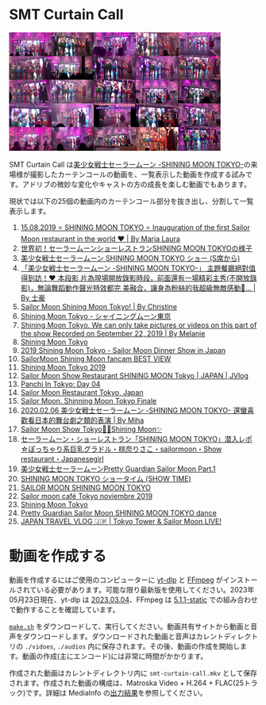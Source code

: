<!-- Document: readme.md

	SMT Curtain Call のマニュアル

	Metadata:

		id - a2113fca-63dd-475b-8c65-a7d02aaaa477
		author - <qq542vev at https://purl.org/meta/me/>
		version - 1.1.0
		date - 2023-06-05
		since - 2023-05-23
		copyright - Copyright (C) 2023-2023 qq542vev. Some rights reserved.
		license - <CC-BY at https://creativecommons.org/licenses/by/4.0/>
		package - smt-curtain-call

	See Also:

		* <Project homepage at https://github.com/qq542vev/smt-curtain-call>
		* <Bag report at https://github.com/qq542vev/smt-curtain-call/issues>
-->

# SMT Curtain Call

[![smt-curtain-call.jpg](images/thumbnails/smt-curtain-call.jpg)](images/smt-curtain-call.jpg)

SMT Curtain Call は[美少女戦士セーラームーン -SHINING MOON TOKYO-](https://web.archive.org/web/20201101000745/https://sailormoon-shiningmoontokyo.com/)の来場様が撮影したカーテンコールの動画を、一覧表示した動画を作成する試みです。アドリブの微妙な変化やキャストの方の成長を楽しむ動画でもあります。

現状では以下の25個の動画内のカーテンコール部分を抜き出し、分割して一覧表示します。

 1. [15.08.2019 ⭐ SHINING MOON TOKYO ⭐ Inauguration of the first Sailor Moon restaurant in the world ❤ | By Maria Laura](https://www.facebook.com/marialaura.muciaccia/videos/10220661221266990/)
 2. [世界初！セーラームーンショーレストランSHINING MOON TOKYOの様子](https://www.youtube.com/watch?v=xut2OiXSM1Y)
 3. [美少女戦士セーラームーン SHINING MOON TOKYO ショー (S席から)](https://www.youtube.com/watch?v=Sqsq8K2MP6w)
 4. [「美少女戦士セーラームーン -SHINING MOON TOKYO-」 主題餐廳絕對值得到訪！❤️ 本段影 片為現場開放錄影時段，前面還有一場精彩主秀(不開放錄影)，無論舞蹈動作聲光特效都完 美融合，讓身為粉絲的我超級無敵感動🤩... | By 士豪](https://www.facebook.com/630981723/videos/10156601920971724/)
 5. [Sailor Moon Shining Moon Tokyo! | By Christine](https://www.facebook.com/christine.king.16/videos/2506677842688685/)
 6. [Shining Moon Tokyo - シャイニングムーン東京](https://www.youtube.com/watch?v=tlR-nfVXpk0)
 7. [Shining Moon Tokyo. We can only take pictures or videos on this part of the show Recorded on September 22, 2019 | By Melanie](https://www.facebook.com/animelly/videos/2606064456082876/)
 8. [Shining Moon Tokyo](https://www.facebook.com/TrashHere1/videos/485627745358132/)
 9. [2019 Shining Moon Tokyo - Sailor Moon Dinner Show in Japan](https://www.youtube.com/watch?v=1ngDoWUh83M)
 10. [SailorMoon Shining Moon fancam BEST VIEW](https://www.youtube.com/watch?v=GpqF5Ja7-Zs)
 11. [Shining Moon Tokyo 2019](https://www.youtube.com/watch?v=NH-WA0oYYE8)
 12. [Sailor Moon Show Restaurant SHINING MOON Tokyo | JAPAN | JVlog](https://www.youtube.com/watch?v=x93sT47C-lk)
 13. [Panchi In Tokyo: Day 04](https://www.youtube.com/watch?v=jh8zryzsZzs)
 14. [Sailor Moon Restaurant Tokyo, Japan](https://www.youtube.com/watch?v=-cfDnIaTQEY)
 15. [Sailor Moon. Shinning Moon Tokyo Finale](https://www.youtube.com/watch?v=-OQMhuKCTCI)
 16. [2020.02.06 美少女戦士セーラームーン -SHINING MOON TOKYO- 還蠻喜歡看日本的舞台劇之類的表演 | By Miha](https://www.facebook.com/miha.wang/videos/2883711924983195/)
 17. [Sailor Moon Show Tokyo💖🌙Shining Moon✨](https://www.youtube.com/watch?v=O8dRFeU6N-s)
 18. [セーラームーン・ショーレストラン「SHINING MOON TOKYO」潜入レポ☆ぽっちゃり系巨乳グラドル・桃奈りさこ・sailormoon・Show restaurant・Japanesegirl](https://www.youtube.com/watch?v=Dx9nOrP9T34)
 19. [美少女戦士セーラームーンPretty Guardian Sailor Moon Part.1](https://www.youtube.com/watch?v=j-SI6uDZSxk)
 20. [SHINING MOON TOKYO ショータイム (SHOW TIME)](https://www.youtube.com/watch?v=1R2DV4xDpGc)
 21. [SAILOR MOON SHINING MOON TOKYO](https://www.youtube.com/watch?v=hak8PJYMIAE)
 22. [Sailor moon café Tokyo noviembre 2019](https://www.youtube.com/watch?v=xkfu_L250sw)
 23. [Shining Moon Tokyo](https://www.facebook.com/NEProject/videos/323030685384918/)
 24. [Pretty Guardian Sailor Moon  SHINING MOON TOKYO dance](https://www.youtube.com/watch?v=KQYQPlzMW4U)
 25. [JAPAN TRAVEL VLOG 🇯🇵 | Tokyo Tower & Sailor Moon LIVE!](https://www.youtube.com/watch?v=CYJl_v4yBus)

# 動画を作成する

動画を作成するにはご使用のコンピューターに [yt-dlp](https://github.com/yt-dlp/yt-dlp) と [FFmpeg](https://ffmpeg.org/) がインストールされている必要があります。可能な限り最新版を使用してください。2023年05月23日現在、yt-dlp は [2023.03.04](https://github.com/yt-dlp/yt-dlp/releases/tag/2023.03.04)、FFmpeg は [5.1.1-static](https://ffmpeg.org/download.html) での組み合わせで動作することを確認しています。

[`make.sh`](make.sh) をダウンロードして、実行してください。動画共有サイトから動画と音声をダウンロードします。ダウンロードされた動画と音声はカレントディレクトリの `./vidoes`, `./audios` 内に保存されます。その後、動画の作成を開始します。動画の作成(主にエンコード)には非常に時間がかかります。

作成された動画はカレントディレクトリ内に `smt-curtain-call.mkv` として保存されます。作成された動画の構成は、Matroska Video + H.264 + FLAC(25トラック)です。詳細は MediaInfo の[出力結果](smt-curtain-call.mkv.mediainfo.txt)を参照してください。
